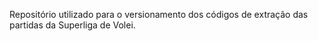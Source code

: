 Repositório utilizado para o versionamento dos códigos de extração das partidas da Superliga de Volei.
